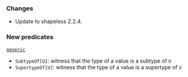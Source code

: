 ### Changes

* Update to shapeless 2.2.4.

### New predicates

[`generic`](https://github.com/fthomas/refined/blob/v0.1.3/shared/src/main/scala/eu/timepit/refined/generic.scala)

* `SubtypeOf[U]`: witness that the type of a value is a subtype of `U`
* `SupertypeOf[U]`: witness that the type of a value is a supertype of `U`
